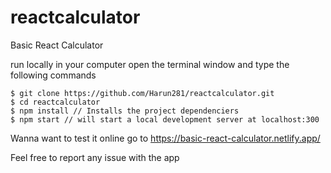 # reactcalculator
Basic React Calculator

run locally in your computer
open the terminal window and type the following commands

    $ git clone https://github.com/Harun281/reactcalculator.git
    $ cd reactcalculator
    $ npm install // Installs the project dependenciers
    $ npm start // will start a local development server at localhost:300

Wanna want to test it online
go to https://basic-react-calculator.netlify.app/

Feel free to report any issue with the app
